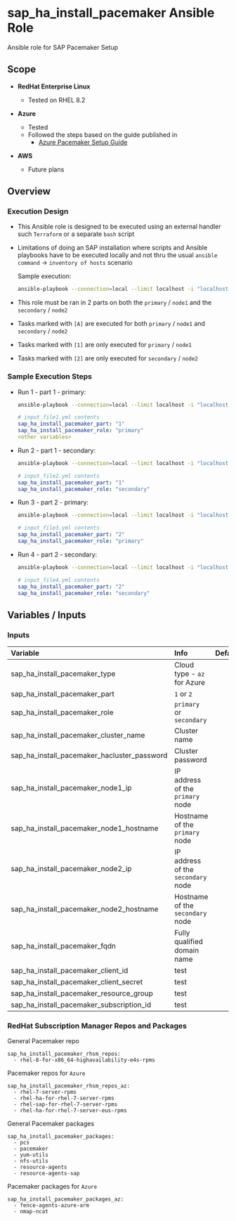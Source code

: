 # sap_ha_install_pacemaker Ansible Role

Ansible role for SAP Pacemaker Setup

## Scope

- **RedHat Enterprise Linux**
    - Tested on RHEL 8.2

- **Azure** 
    - Tested
    - Followed the steps based on the guide published in
        - [Azure Pacemaker Setup Guide](https://docs.microsoft.com/en-us/azure/virtual-machines/workloads/sap/high-availability-guide-rhel-pacemaker)

- **AWS**
    - Future plans

## Overview

### Execution Design

- This Ansible role is designed to be executed using an external handler such `Terraform` or a separate `bash` script
- Limitations of doing an SAP installation where scripts and Ansible playbooks have to be executed locally and not thru the usual `ansible command` -> `inventory of hosts` scenario

    Sample execution:

    ```bash
    ansible-playbook --connection=local --limit localhost -i "localhost," sap-pacemaker.yml -e "@input_file.yml"
    ```

- This role must be ran in 2 parts on both the `primary` / `node1` and the `secondary` / `node2`
- Tasks marked with `[A]` are executed for both `primary` / `node1` and `secondary` / `node2`
- Tasks marked with `[1]` are only executed for `primary` / `node1`
- Tasks marked with `[2]` are only executed for `secondary` / `node2`

### Sample Execution Steps

- Run 1 - part 1 - primary:
    ```bash
    ansible-playbook --connection=local --limit localhost -i "localhost," sap-pacemaker.yml -e "@input_file1.yml"
    ```
    ```yaml
    # input_file1.yml contents
    sap_ha_install_pacemaker_part: "1"
    sap_ha_install_pacemaker_role: "primary"
    <other variables>
    ```

- Run 2 - part 1 - secondary:
    ```bash
    ansible-playbook --connection=local --limit localhost -i "localhost," sap-pacemaker.yml -e "@input_file2.yml"
    ```
    ```yaml
    # input_file2.yml contents
    sap_ha_install_pacemaker_part: "1"
    sap_ha_install_pacemaker_role: "secondary"
    ```

- Run 3 - part 2 - primary:
    ```bash
    ansible-playbook --connection=local --limit localhost -i "localhost," sap-pacemaker.yml -e "@input_file3.yml"
    ```
    ```yaml
    # input_file3.yml contents
    sap_ha_install_pacemaker_part: "2"
    sap_ha_install_pacemaker_role: "primary"
    ```

- Run 4 - part 2 - secondary:
    ```bash
    ansible-playbook --connection=local --limit localhost -i "localhost," sap-pacemaker.yml -e "@input_file4.yml"
    ```
    ```yaml
    # input_file4.yml contents
    sap_ha_install_pacemaker_part: "2"
    sap_ha_install_pacemaker_role: "secondary"
    ```


## Variables / Inputs

### Inputs

| **Variable**                                  | **Info**                                  | **Default** | **Required** |
| :---                                          | :---                                      | :---        | :---         |
| sap_ha_install_pacemaker_type                            | Cloud type - `az` for Azure               | <none>      | yes          |
| sap_ha_install_pacemaker_part                            | `1` or `2                 `               | <none>      | yes          |
| sap_ha_install_pacemaker_role                            | `primary` or `secondary`                  | <none>      | yes          |
| sap_ha_install_pacemaker_cluster_name                    | Cluster name                              | <none>      | yes          |
| sap_ha_install_pacemaker_hacluster_password              | Cluster password                          | <none>      | yes          |
| sap_ha_install_pacemaker_node1_ip                        | IP address of the `primary` node          | <none>      | yes          |
| sap_ha_install_pacemaker_node1_hostname                  | Hostname of the `primary` node            | <none>      | yes          |
| sap_ha_install_pacemaker_node2_ip                        | IP address of the `secondary` node        | <none>      | yes          |
| sap_ha_install_pacemaker_node2_hostname                  | Hostname of the `secondary` node          | <none>      | yes          |
| sap_ha_install_pacemaker_fqdn                            | Fully qualified domain name               | <none>      | yes          |
| sap_ha_install_pacemaker_client_id                       | test                                      | <none>      | yes          |
| sap_ha_install_pacemaker_client_secret                   | test                                      | <none>      | yes          |
| sap_ha_install_pacemaker_resource_group                  | test                                      | <none>      | yes          |
| sap_ha_install_pacemaker_subscription_id                 | test                                      | <none>      | yes          |

### RedHat Subscription Manager Repos and Packages

General Pacemaker repo
```
sap_ha_install_pacemaker_rhsm_repos:
  - rhel-8-for-x86_64-highavailability-e4s-rpms
```

Pacemaker repos for `Azure`
```
sap_ha_install_pacemaker_rhsm_repos_az:
  - rhel-7-server-rpms
  - rhel-ha-for-rhel-7-server-rpms
  - rhel-sap-for-rhel-7-server-rpms
  - rhel-ha-for-rhel-7-server-eus-rpms
```

General Pacemaker packages
```
sap_ha_install_pacemaker_packages:
  - pcs
  - pacemaker
  - yum-utils
  - nfs-utils
  - resource-agents
  - resource-agents-sap
```

Pacemaker packages for `Azure`
```
sap_ha_install_pacemaker_packages_az:
  - fence-agents-azure-arm
  - nmap-ncat
```
